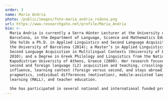 ```yaml
---
order: 3
name: Maria Andria
photo: /public/images/foto-maria_andria_rodona.png
url: https://www.researchgate.net/profile/Maria_Andria
bio: >-
  Maria Andria is currently a Serra Húnter Lecturer at the University of
  Barcelona, in the Department of Language, Science and Mathematics Education.
  She holds a Ph.D. in Applied Linguistics and Second Language Acquisition from
  the University of Barcelona (2014); a Master’s in Applied Linguistics and
  Second Language Acquisition in Multilingual Contexts (University of Barcelona,
  2010); and a Degree in Greek Philology and Linguistics from the National and
  Kapodistrian University of Athens, Greece (2009). Her research focuses on
  second and foreign language (L2) acquisition and teaching, crosslinguistic
  influence, learning context (foreign versus second, and stays abroad), L2
  pragmatics, individual differences (motivation), mobile-assisted language
  learning (MALL), and teacher education.

  She has participated in several national and international funded projects on second/foreign language acquisition and teaching. She is also actively involved in the teacher education and professional development of pre-service and in-service language teachers.
---
```

